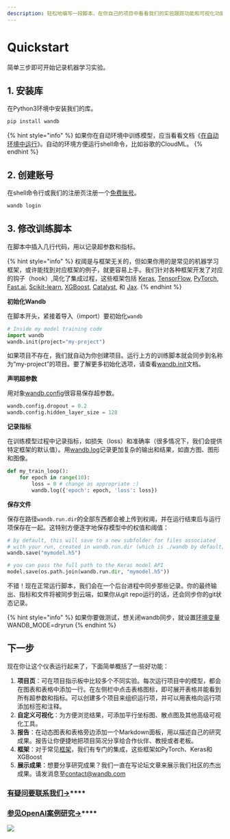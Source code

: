 ```yaml
---
description: 轻松地编写一段脚本，在你自己的项目中看看我们的实验跟踪功能和可视化功能。
---
```


# Quickstart

简单三步即可开始记录机器学习实验。

## 1. **安装库**

在Python3环境中安装我们的库。

```bash
pip install wandb
```

{% hint style="info" %}
 如果你在自动环境中训练模型，应当看看文档《[在自动环境中运行](https://docs.wandb.com/library/environment-variables)》。自动的环境方便运行shell命令，比如谷歌的CloudML。
{% endhint %}

## 2. **创建账号**

在shell命令行或我们的注册页注册一个[免费账号](https://wandb.ai/login?signup=true)。

```bash
wandb login
```

## 3. **修改训练脚本**

在脚本中插入几行代码，用以记录超参数和指标。

{% hint style="info" %}
权阈是与框架无关的，但如果你用的是常见的机器学习框架，或许能找到对应框架的例子，就更容易上手。我们针对各种框架开发了对应的钩子（hook）,简化了集成过程，这些框架包括  [Keras](https://docs.wandb.com/frameworks/keras), [TensorFlow](https://docs.wandb.com/frameworks/tensorflow), [PyTorch](https://docs.wandb.com/frameworks/pytorch), [Fast.ai](https://docs.wandb.com/frameworks/fastai), [Scikit-learn](https://docs.wandb.com/frameworks/scikit), [XGBoost](https://docs.wandb.com/frameworks/xgboost), [Catalyst](https://docs.wandb.com/frameworks/catalyst), 和 [Jax](https://docs.wandb.com/frameworks/jax-example).
{% endhint %}

**初始化Wandb**

在脚本开头，紧接着导入（import）要初始化`wandb`

```python
# Inside my model training code
import wandb
wandb.init(project="my-project")
```

如果项目不存在，我们就自动为你创建项目。运行上方的训练脚本就会同步到名称为“my-project”的项目。要了解更多初始化选项，请查看[wandb.init](https://docs.wandb.com/library/init)文档。

**声明超参数**

用对象[wandb.config](https://docs.wandb.com/library/config)很容易保存超参数。

```python
wandb.config.dropout = 0.2
wandb.config.hidden_layer_size = 128
```

**记录指标**

在训练模型过程中记录指标，如损失（loss）和准确率（很多情况下，我们会提供特定框架的默认值）。用[wandb.log](https://docs.wandb.com/library/log)记录更加复杂的输出和结果，如直方图、图形和图像。

```python
def my_train_loop():
    for epoch in range(10):
        loss = 0 # change as appropriate :)
        wandb.log({'epoch': epoch, 'loss': loss})
```

**保存文件**

保存在路径`wandb.run.dir`的全部东西都会被上传到权阈，并在运行结束后与运行项保存在一起。这特别方便逐字地保存模型中的权值和阈值：

```python
# by default, this will save to a new subfolder for files associated
# with your run, created in wandb.run.dir (which is ./wandb by default)
wandb.save("mymodel.h5")

# you can pass the full path to the Keras model API
model.save(os.path.join(wandb.run.dir, "mymodel.h5"))
```

不错！现在正常运行脚本，我们会在一个后台进程中同步那些记录。你的最终输出、指标和文件将被同步到云端，如果你从git repo运行的话，还会同步你的git状态记录。

{% hint style="info" %}
 如果你要做测试，想关闭wandb同步，就设置[环境变量](https://app.gitbook.com/@weights-and-biases/s/docs/~/drafts/-MKaPhwzNIegNuInaekR/library/environment-variables)WANDB\_MODE=dryrun
{% endhint %}

## **下一步**

现在你让这个仪表运行起来了，下面简单概括了一些好功能：

1. **项目页**：可在项目指示板中比较多个不同实验。每次运行项目中的模型，都会在图表和表格中添加一行。在左侧栏中点击表格图标，即可展开表格并能看到所有超参数和指标。可以创建多个项目来组织运行项，并可以用表格向运行项添加标签和注释。
2. **自定义可视化**：为方便浏览结果，可添加平行坐标图、散点图及其他高级可视化工具。
3. **报告**：在动态图表和表格旁边添加一个Markdown面板，用以描述自己的研究成果。报告让你便捷地把项目简况分享给合作伙伴、教授或者老板。
4. **框架**：对于常见[框架](https://app.gitbook.com/@weights-and-biases/s/docs/~/drafts/-MKaPhwzNIegNuInaekR/library/integrations)，我们有专门的集成，这些框架如PyTorch、Keras和XGBoost
5. **展示成果**：想要分享研究成果？我们一直在写论坛文章来展示我们社区的杰出成果。请发消息至[contact@wandb.com](mailto:contact@wandb.com)

### [**有疑问要联系我们→**](https://app.gitbook.com/@weights-and-biases/s/docs/~/drafts/-MKaPhwzNIegNuInaekR/company/getting-help)\*\*\*\*

### [**参见OpenAI案例研究→**](https://wandb.ai/openai/published-work/Learning-Dexterity-End-to-End--VmlldzoxMTUyMDQ)\*\*\*\*

![](.gitbook/assets/image%20%2891%29.png)

